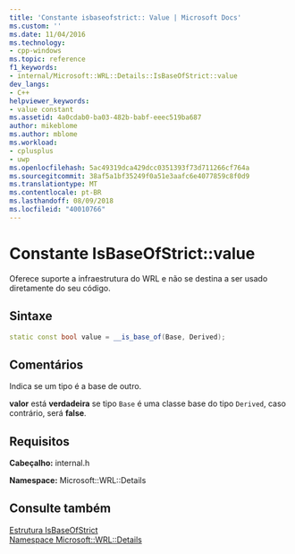 ```yaml
---
title: 'Constante isbaseofstrict:: Value | Microsoft Docs'
ms.custom: ''
ms.date: 11/04/2016
ms.technology:
- cpp-windows
ms.topic: reference
f1_keywords:
- internal/Microsoft::WRL::Details::IsBaseOfStrict::value
dev_langs:
- C++
helpviewer_keywords:
- value constant
ms.assetid: 4a0cdab0-ba03-482b-babf-eeec519ba687
author: mikeblome
ms.author: mblome
ms.workload:
- cplusplus
- uwp
ms.openlocfilehash: 5ac49319dca429dcc0351393f73d711266cf764a
ms.sourcegitcommit: 38af5a1bf35249f0a51e3aafc6e4077859c8f0d9
ms.translationtype: MT
ms.contentlocale: pt-BR
ms.lasthandoff: 08/09/2018
ms.locfileid: "40010766"
---
```

# <a name="isbaseofstrictvalue-constant"></a>Constante IsBaseOfStrict::value
Oferece suporte a infraestrutura do WRL e não se destina a ser usado diretamente do seu código.  
  
## <a name="syntax"></a>Sintaxe  
  
```cpp  
static const bool value = __is_base_of(Base, Derived);  
```  
  
## <a name="remarks"></a>Comentários  
 Indica se um tipo é a base de outro.  
  
 **valor** está **verdadeira** se tipo `Base` é uma classe base do tipo `Derived`, caso contrário, será **false**.  
  
## <a name="requirements"></a>Requisitos  
 **Cabeçalho:** internal.h  
  
 **Namespace:** Microsoft::WRL::Details  
  
## <a name="see-also"></a>Consulte também  
 [Estrutura IsBaseOfStrict](../windows/isbaseofstrict-structure.md)   
 [Namespace Microsoft::WRL::Details](../windows/microsoft-wrl-details-namespace.md)